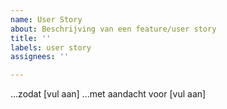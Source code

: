```yaml
---
name: User Story
about: Beschrijving van een feature/user story
title: ''
labels: user story
assignees: ''

---
```


...zodat [vul aan]
...met aandacht voor [vul aan]
